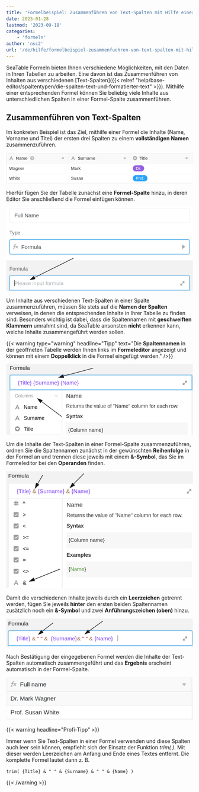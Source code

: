 ```yaml
---
title: 'Formelbeispiel: Zusammenführen von Text-Spalten mit Hilfe einer Formel'
date: 2023-01-28
lastmod: '2023-09-18'
categories:
    - 'formeln'
author: 'nsc2'
url: '/de/hilfe/formelbeispiel-zusammenfuehren-von-text-spalten-mit-hilfe-einer-formel'
---
```


SeaTable Formeln bieten Ihnen verschiedene Möglichkeiten, mit den Daten in Ihren Tabellen zu arbeiten. Eine davon ist das Zusammenführen von Inhalten aus verschiedenen [Text-Spalten]({{< relref "help/base-editor/spaltentypen/die-spalten-text-und-formatierter-text" >}}). Mithilfe einer entsprechenden Formel können Sie beliebig viele Inhalte aus unterschiedlichen Spalten in einer Formel-Spalte zusammenführen.

## Zusammenführen von Text-Spalten

Im konkreten Beispiel ist das Ziel, mithilfe einer Formel die Inhalte (Name, Vorname und Titel) der ersten drei Spalten zu einem **vollständigen Namen** zusammenzuführen.

![Beispiel-Tabelle für das Zusammenführen von verschiedenen Inhalten in eine Formel-Spalte](images/example-table-zusammenfuehren-von-inhalten-mit-Formel.png)

Hierfür fügen Sie der Tabelle zunächst eine **Formel-Spalte** hinzu, in deren Editor Sie anschließend die Formel einfügen können.

![Hinzufügen einer Formel in das hierfür vorgesehene Textfeld](images/insert-formular-example-1.png)

Um Inhalte aus verschiedenen Text-Spalten in einer Spalte zusammenzuführen, müssen Sie stets auf die **Namen der Spalten** verweisen, in denen die entsprechenden Inhalte in Ihrer Tabelle zu finden sind. Besonders wichtig ist dabei, dass die Spaltennamen mit **geschweiften Klammern** umrahmt sind, da SeaTable ansonsten **nicht** erkennen kann, welche Inhalte zusammengeführt werden sollen.

{{< warning  type="warning" headline="Tipp"  text="Die **Spaltennamen** in der geöffneten Tabelle werden Ihnen links im **Formeleditor** angezeigt und können mit einem **Doppelklick** in die Formel eingefügt werden." />}}

![Wenn Sie auf Spalten-Namen in Ihren Tabellen verweisen, umrahmen Sie diese stets mit geschweiften Klammern](images/verweis-auf-spaltennamen-in-formel-beispiel-2.png)

Um die Inhalte der Text-Spalten in einer Formel-Spalte zusammenzuführen, ordnen Sie die Spaltennamen zunächst in der gewünschten **Reihenfolge** in der Formel an und trennen diese jeweils mit einem **&-Symbol**, das Sie im Formeleditor bei den **Operanden** finden.

![Ordnen Sie die verschiedenen Spalten-Namen in gewünschter Reihenfolge in der Formel an und trennen Sie diese mit einem &-Symbol](images/insert-symbols.png)

Damit die verschiedenen Inhalte jeweils durch ein **Leerzeichen** getrennt werden, fügen Sie jeweils **hinter** den ersten beiden Spaltennamen zusätzlich noch ein **&-Symbol** und zwei **Anführungszeichen (oben)** hinzu.

![Hinzufügen eines zusätzlichen &-Symbols und zwei Anführungszeichen hinter die ersten beiden Spalten-Namen](images/insert-and-22-22-to-the-formular.png)

Nach Bestätigung der eingegebenen Formel werden die Inhalte der Text-Spalten automatisch zusammengeführt und das **Ergebnis** erscheint automatisch in der Formel-Spalte.

![Formel-Spalte nach der Bestätigung der eingegebenen Formel.](images/table-example-2-after-formular.png)

{{< warning  headline="Profi-Tipp" >}}

Immer wenn Sie Text-Spalten in einer Formel verwenden und diese Spalten auch leer sein können, empfiehlt sich der Einsatz der Funktion _trim( )_. Mit dieser werden Leerzeichen am Anfang und Ende eines Textes entfernt. Die komplette Formel lautet dann z. B.

```
trim( {Title} & " " & {Surname} & " " & {Name} )
```

{{< /warning >}}
